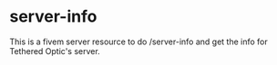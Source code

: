 # server-info
This is a fivem server resource to do /server-info and get the info for Tethered Optic's server. 
